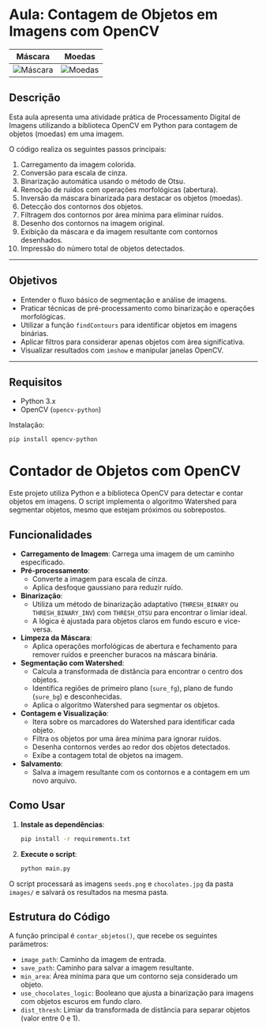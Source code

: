 # Aula: Contagem de Objetos em Imagens com OpenCV

| Máscara                | Moedas                 |
|------------------------|------------------------|
| ![Máscara](images/mask.png) | ![Moedas](images/moedas.png) |


## Descrição
Esta aula apresenta uma atividade prática de Processamento Digital de Imagens utilizando a biblioteca OpenCV em Python para contagem de objetos (moedas) em uma imagem.

O código realiza os seguintes passos principais:
1. Carregamento da imagem colorida.
2. Conversão para escala de cinza.
3. Binarização automática usando o método de Otsu.
4. Remoção de ruídos com operações morfológicas (abertura).
5. Inversão da máscara binarizada para destacar os objetos (moedas).
6. Detecção dos contornos dos objetos.
7. Filtragem dos contornos por área mínima para eliminar ruídos.
8. Desenho dos contornos na imagem original.
9. Exibição da máscara e da imagem resultante com contornos desenhados.
10. Impressão do número total de objetos detectados.

---

## Objetivos
- Entender o fluxo básico de segmentação e análise de imagens.
- Praticar técnicas de pré-processamento como binarização e operações morfológicas.
- Utilizar a função `findContours` para identificar objetos em imagens binárias.
- Aplicar filtros para considerar apenas objetos com área significativa.
- Visualizar resultados com `imshow` e manipular janelas OpenCV.

---

## Requisitos
- Python 3.x
- OpenCV (`opencv-python`)

Instalação:
```bash
pip install opencv-python
```

# Contador de Objetos com OpenCV

Este projeto utiliza Python e a biblioteca OpenCV para detectar e contar objetos em imagens. O script implementa o algoritmo Watershed para segmentar objetos, mesmo que estejam próximos ou sobrepostos.

## Funcionalidades

- **Carregamento de Imagem**: Carrega uma imagem de um caminho especificado.
- **Pré-processamento**:
    - Converte a imagem para escala de cinza.
    - Aplica desfoque gaussiano para reduzir ruído.
- **Binarização**:
    - Utiliza um método de binarização adaptativo (`THRESH_BINARY` ou `THRESH_BINARY_INV`) com `THRESH_OTSU` para encontrar o limiar ideal.
    - A lógica é ajustada para objetos claros em fundo escuro e vice-versa.
- **Limpeza da Máscara**:
    - Aplica operações morfológicas de abertura e fechamento para remover ruídos e preencher buracos na máscara binária.
- **Segmentação com Watershed**:
    - Calcula a transformada de distância para encontrar o centro dos objetos.
    - Identifica regiões de primeiro plano (`sure_fg`), plano de fundo (`sure_bg`) e desconhecidas.
    - Aplica o algoritmo Watershed para segmentar os objetos.
- **Contagem e Visualização**:
    - Itera sobre os marcadores do Watershed para identificar cada objeto.
    - Filtra os objetos por uma área mínima para ignorar ruídos.
    - Desenha contornos verdes ao redor dos objetos detectados.
    - Exibe a contagem total de objetos na imagem.
- **Salvamento**:
    - Salva a imagem resultante com os contornos e a contagem em um novo arquivo.

## Como Usar

1.  **Instale as dependências**:
    ```bash
    pip install -r requirements.txt
    ```
2.  **Execute o script**:
    ```bash
    python main.py
    ```
O script processará as imagens `seeds.png` e `chocolates.jpg` da pasta `images/` e salvará os resultados na mesma pasta.

## Estrutura do Código

A função principal é `contar_objetos()`, que recebe os seguintes parâmetros:

- `image_path`: Caminho da imagem de entrada.
- `save_path`: Caminho para salvar a imagem resultante.
- `min_area`: Área mínima para que um contorno seja considerado um objeto.
- `use_chocolates_logic`: Booleano que ajusta a binarização para imagens com objetos escuros em fundo claro.
- `dist_thresh`: Limiar da transformada de distância para separar objetos (valor entre 0 e 1).
